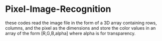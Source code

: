 # Pixel-Image-Recognition
these codes read the image file in the form of a 3D array containing rows, columns, and the pixel as the dimensions and store the color values in an array of the form [R,G,B,alpha] where alpha is for transparency.
